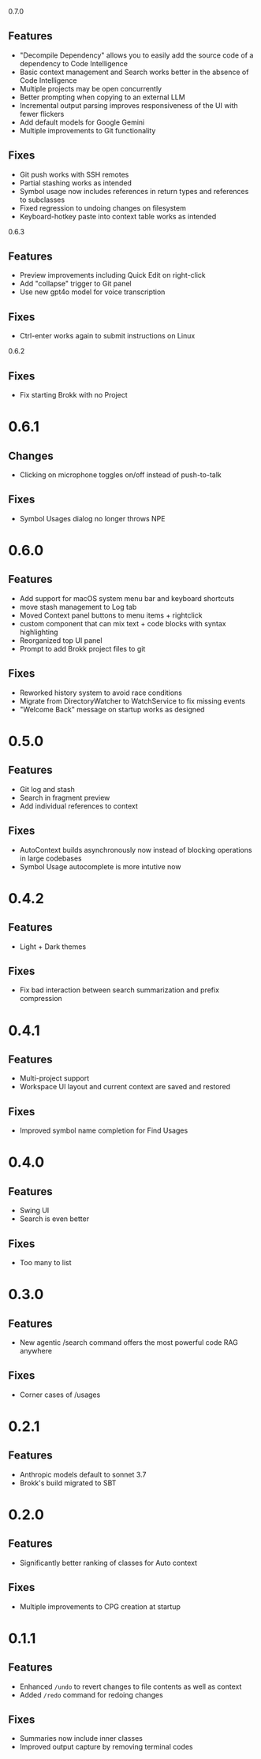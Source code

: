 0.7.0

## Features
- "Decompile Dependency" allows you to easily add the source code of a dependency to Code Intelligence
- Basic context management and Search works better in the absence of Code Intelligence
- Multiple projects may be open concurrently
- Better prompting when copying to an external LLM
- Incremental output parsing improves responsiveness of the UI with fewer flickers
- Add default models for Google Gemini
- Multiple improvements to Git functionality

## Fixes
- Git push works with SSH remotes
- Partial stashing works as intended
- Symbol usage now includes references in return types and references to subclasses
- Fixed regression to undoing changes on filesystem
- Keyboard-hotkey paste into context table works as intended


0.6.3

## Features
- Preview improvements including Quick Edit on right-click
- Add "collapse" trigger to Git panel
- Use new gpt4o model for voice transcription

## Fixes
- Ctrl-enter works again to submit instructions on Linux


0.6.2

## Fixes
- Fix starting Brokk with no Project


# 0.6.1

## Changes
- Clicking on microphone toggles on/off instead of push-to-talk

## Fixes
- Symbol Usages dialog no longer throws NPE


# 0.6.0

## Features
- Add support for macOS system menu bar and keyboard shortcuts
- move stash management to Log tab
- Moved Context panel buttons to menu items + rightclick
- custom component that can mix text + code blocks with syntax highlighting
- Reorganized top UI panel
- Prompt to add Brokk project files to git

## Fixes
- Reworked history system to avoid race conditions
- Migrate from DirectoryWatcher to WatchService to fix missing events
- "Welcome Back" message on startup works as designed


# 0.5.0

## Features
- Git log and stash
- Search in fragment preview
- Add individual references to context

## Fixes
- AutoContext builds asynchronously now instead of blocking operations in large codebases
- Symbol Usage autocomplete is more intutive now


# 0.4.2

## Features
- Light + Dark themes

## Fixes
- Fix bad interaction between search summarization and prefix compression


# 0.4.1

## Features
- Multi-project support
- Workspace UI layout and current context are saved and restored 

## Fixes
- Improved symbol name completion for Find Usages


# 0.4.0
## Features
- Swing UI
- Search is even better

## Fixes
- Too many to list


# 0.3.0

## Features
- New agentic /search command offers the most powerful code RAG anywhere

## Fixes
- Corner cases of /usages


# 0.2.1

## Features
- Anthropic models default to sonnet 3.7
- Brokk's build migrated to SBT


# 0.2.0

## Features
- Significantly better ranking of classes for Auto context

## Fixes
- Multiple improvements to CPG creation at startup


# 0.1.1

## Features
- Enhanced `/undo` to revert changes to file contents as well as context
- Added `/redo` command for redoing changes

## Fixes
- Summaries now include inner classes
- Improved output capture by removing terminal codes
